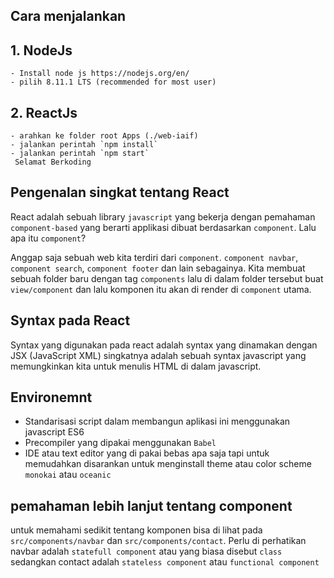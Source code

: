 ## Cara menjalankan

## 1. NodeJs
    - Install node js https://nodejs.org/en/
    - pilih 8.11.1 LTS (recommended for most user)
## 2. ReactJs
    - arahkan ke folder root Apps (./web-iaif)
    - jalankan perintah `npm install`
    - jalankan perintah `npm start`
     Selamat Berkoding


## Pengenalan singkat tentang React

React adalah sebuah library `javascript` yang bekerja dengan pemahaman `component-based` yang berarti applikasi dibuat berdasarkan `component`. Lalu apa itu `component`?

Anggap saja sebuah web kita terdiri dari `component`. `component navbar`, `component search`, `component footer` dan lain sebagainya. Kita membuat sebuah folder baru dengan tag `components` lalu di dalam folder tersebut buat `view/component` dan lalu komponen itu akan di render di `component` utama.

## Syntax pada React

Syntax yang digunakan pada react adalah syntax yang dinamakan dengan JSX (JavaScript XML) singkatnya adalah sebuah syntax javascript yang memungkinkan kita untuk menulis HTML di dalam javascript.

## Environemnt

- Standarisasi script dalam membangun aplikasi ini menggunakan javascript ES6
- Precompiler yang dipakai menggunakan `Babel`
- IDE atau text editor yang di pakai bebas apa saja tapi untuk memudahkan disarankan untuk menginstall theme atau color scheme `monokai` atau `oceanic`

## pemahaman lebih lanjut tentang component

untuk memahami sedikit tentang komponen bisa di lihat pada `src/components/navbar` dan `src/components/contact`. Perlu di perhatikan navbar adalah `statefull component` atau yang biasa disebut `class` sedangkan contact adalah `stateless component` atau `functional component`
